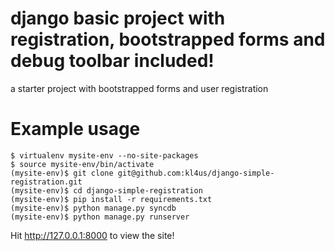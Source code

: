 django basic project with registration, bootstrapped forms and debug toolbar included!
====================

a starter project with bootstrapped forms and user registration

Example usage
=============

    $ virtualenv mysite-env --no-site-packages
    $ source mysite-env/bin/activate
    (mysite-env)$ git clone git@github.com:kl4us/django-simple-registration.git
    (mysite-env)$ cd django-simple-registration
    (mysite-env)$ pip install -r requirements.txt
    (mysite-env)$ python manage.py syncdb
    (mysite-env)$ python manage.py runserver

Hit http://127.0.0.1:8000 to view the site!